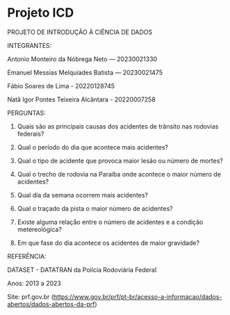 # Projeto ICD
 PROJETO DE INTRODUÇÃO À CIÊNCIA DE DADOS

INTEGRANTES: 

Antonio Monteiro da Nóbrega Neto — 20230021330

Emanuel Messias Melquíades Batista — 20230021475

Fábio Soares de Lima - 20220128745

Natã Igor Pontes Teixeira Alcântara - 20220007258


PERGUNTAS:



1. Quais são as principais causas dos acidentes de trânsito nas rodovias federais?

2. Qual o período do dia que acontece mais acidentes? 

3. Qual o tipo de acidente que provoca maior lesão ou número de mortes?

4. Qual o trecho de rodovia na Paraíba onde acontece o maior número de acidentes?

5. Qual dia da semana ocorrem mais acidentes?

6. Qual o traçado da pista  o maior número de acidentes?

7. Existe alguma relaçåo entre o número de acidentes e a condição metereológica?

8. Em que fase do dia acontece os acidentes de maior gravidade?



REFERÊNCIA:

DATASET - DATATRAN da Polícia Rodoviária Federal

Anos: 2013 a 2023

Site: prf.gov.br (https://www.gov.br/prf/pt-br/acesso-a-informacao/dados-abertos/dados-abertos-da-prf)
